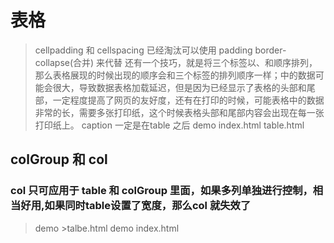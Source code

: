 # 表格
>  cellpadding 和 cellspacing  已经淘汰可以使用 padding border-collapse(合并)  来代替 
>  还有一个技巧，就是将三个标签以<thead>、<tfoot>和<tbody>顺序排列，那么表格展现的时候出现的顺序会和三个标签的排列顺序一样；<tbody>中的数据可能会很大，导致数据表格加载延迟，但是因为已经显示了表格的头部和尾部，一定程度提高了网页的友好度，还有在打印的时候，可能表格中的数据非常的长，需要多张打印纸，这个时候表格头部和尾部内容会出现在每一张打印纸上。
> caption 一定是在table 之后
> demo index.html  table.html

## colGroup 和 col

   ### col 只可应用于 table 和 colGroup 里面，如果多列单独进行控制，相当好用,如果同时table设置了宽度，那么col 就失效了

> demo >talbe.html
> demo index.html
